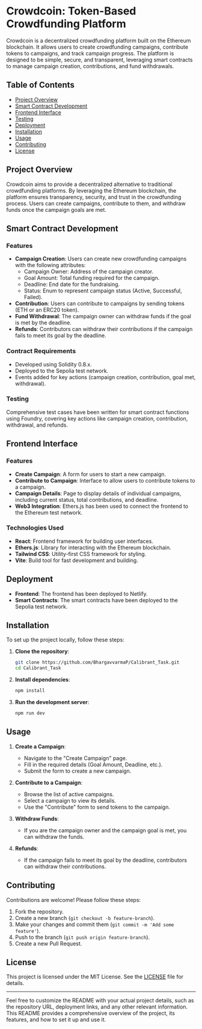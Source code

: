 # Crowdcoin: Token-Based Crowdfunding Platform

Crowdcoin is a decentralized crowdfunding platform built on the Ethereum blockchain. It allows users to create crowdfunding campaigns, contribute tokens to campaigns, and track campaign progress. The platform is designed to be simple, secure, and transparent, leveraging smart contracts to manage campaign creation, contributions, and fund withdrawals.

## Table of Contents

- [Project Overview](#project-overview)
- [Smart Contract Development](#smart-contract-development)
- [Frontend Interface](#frontend-interface)
- [Testing](#testing)
- [Deployment](#deployment)
- [Installation](#installation)
- [Usage](#usage)
- [Contributing](#contributing)
- [License](#license)

## Project Overview

Crowdcoin aims to provide a decentralized alternative to traditional crowdfunding platforms. By leveraging the Ethereum blockchain, the platform ensures transparency, security, and trust in the crowdfunding process. Users can create campaigns, contribute to them, and withdraw funds once the campaign goals are met.

## Smart Contract Development

### Features

- **Campaign Creation**: Users can create new crowdfunding campaigns with the following attributes:
  - Campaign Owner: Address of the campaign creator.
  - Goal Amount: Total funding required for the campaign.
  - Deadline: End date for the fundraising.
  - Status: Enum to represent campaign status (Active, Successful, Failed).
- **Contribution**: Users can contribute to campaigns by sending tokens (ETH or an ERC20 token).
- **Fund Withdrawal**: The campaign owner can withdraw funds if the goal is met by the deadline.
- **Refunds**: Contributors can withdraw their contributions if the campaign fails to meet its goal by the deadline.

### Contract Requirements

- Developed using Solidity 0.8.x.
- Deployed to the Sepolia test network.
- Events added for key actions (campaign creation, contribution, goal met, withdrawal).

### Testing

Comprehensive test cases have been written for smart contract functions using Foundry, covering key actions like campaign creation, contribution, withdrawal, and refunds.

## Frontend Interface

### Features

- **Create Campaign**: A form for users to start a new campaign.
- **Contribute to Campaign**: Interface to allow users to contribute tokens to a campaign.
- **Campaign Details**: Page to display details of individual campaigns, including current status, total contributions, and deadline.
- **Web3 Integration**: Ethers.js has been used to connect the frontend to the Ethereum test network.

### Technologies Used

- **React**: Frontend framework for building user interfaces.
- **Ethers.js**: Library for interacting with the Ethereum blockchain.
- **Tailwind CSS**: Utility-first CSS framework for styling.
- **Vite**: Build tool for fast development and building.

## Deployment

- **Frontend**: The frontend has been deployed to Netlify.
- **Smart Contracts**: The smart contracts have been deployed to the Sepolia test network.

## Installation

To set up the project locally, follow these steps:

1. **Clone the repository**:
   ```bash
   git clone https://github.com/BhargavvarmaP/Calibrant_Task.git
   cd Calibrant_Task
   ```

2. **Install dependencies**:
   ```bash
   npm install
   ```



3. **Run the development server**:
   ```bash
   npm run dev
   ```

## Usage

1. **Create a Campaign**:
   - Navigate to the "Create Campaign" page.
   - Fill in the required details (Goal Amount, Deadline, etc.).
   - Submit the form to create a new campaign.

2. **Contribute to a Campaign**:
   - Browse the list of active campaigns.
   - Select a campaign to view its details.
   - Use the "Contribute" form to send tokens to the campaign.

3. **Withdraw Funds**:
   - If you are the campaign owner and the campaign goal is met, you can withdraw the funds.

4. **Refunds**:
   - If the campaign fails to meet its goal by the deadline, contributors can withdraw their contributions.

## Contributing

Contributions are welcome! Please follow these steps:

1. Fork the repository.
2. Create a new branch (`git checkout -b feature-branch`).
3. Make your changes and commit them (`git commit -m 'Add some feature'`).
4. Push to the branch (`git push origin feature-branch`).
5. Create a new Pull Request.

## License

This project is licensed under the MIT License. See the [LICENSE](LICENSE) file for details.

---

Feel free to customize the README with your actual project details, such as the repository URL, deployment links, and any other relevant information. This README provides a comprehensive overview of the project, its features, and how to set it up and use it.